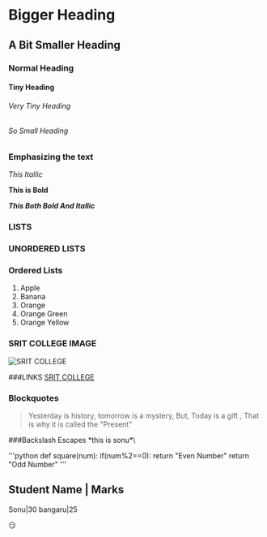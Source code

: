 # Bigger Heading
## A Bit Smaller Heading
### Normal Heading
#### Tiny Heading
###### Very Tiny Heading
###### So Small Heading

### Emphasizing the text
*This Itallic*

**This is Bold**


***This Both Bold And Itallic***

### LISTS
### UNORDERED LISTS

### Ordered Lists
1. Apple
2. Banana
3. Orange
  1. Orange Green
  2. Orange Yellow

### SRIT COLLEGE IMAGE
![SRIT COLLEGE](https://www.srit.ac.in/images/slider/12.jpg) 

###LINKS
[SRIT COLLEGE](https://srit.ac.in)

### Blockquotes
> Yesterday is history,
> tomorrow is a mystery,
> But, Today is a gift , That is why it is called the "Present" 

###Backslash Escapes
\*this is sonu*\


'''python
def square(num):
  if(num%2==0):
    return "Even Number"
   return "Odd Number"
'''

Student Name |  Marks
-----------------------
Sonu|30
bangaru|25


:smirk:
